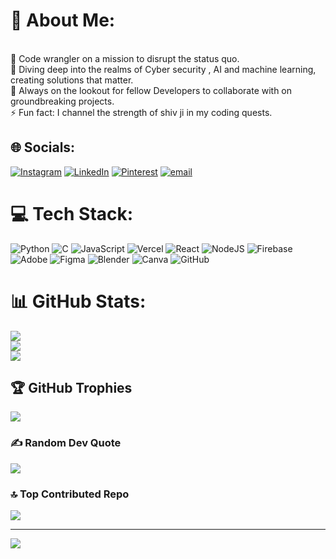 # 💫 About Me:
<br>    🔭 Code wrangler on a mission to disrupt the status quo.<br>    🚀 Diving deep into the realms of Cyber security , AI and machine learning, creating solutions that matter.<br>    👾 Always on the lookout for fellow Developers to collaborate with on groundbreaking projects.<br>    ⚡ Fun fact: I channel the strength of shiv ji in my coding quests.<br>


## 🌐 Socials:
[![Instagram](https://img.shields.io/badge/Instagram-%23E4405F.svg?logo=Instagram&logoColor=white)](https://instagram.com/the_mayanks) [![LinkedIn](https://img.shields.io/badge/LinkedIn-%230077B5.svg?logo=linkedin&logoColor=white)](https://linkedin.com/in/vanshik-gaur) [![Pinterest](https://img.shields.io/badge/Pinterest-%23E60023.svg?logo=Pinterest&logoColor=white)](https://pinterest.com/mayanksharma23900) [![email](https://img.shields.io/badge/Email-D14836?logo=gmail&logoColor=white)](mailto:Mayankshrama23900@gmail.com) 

# 💻 Tech Stack:
![Python](https://img.shields.io/badge/python-3670A0?style=plastic&logo=python&logoColor=ffdd54) ![C](https://img.shields.io/badge/c-%2300599C.svg?style=plastic&logo=c&logoColor=white) ![JavaScript](https://img.shields.io/badge/javascript-%23323330.svg?style=plastic&logo=javascript&logoColor=%23F7DF1E) ![Vercel](https://img.shields.io/badge/vercel-%23000000.svg?style=plastic&logo=vercel&logoColor=white) ![React](https://img.shields.io/badge/react-%2320232a.svg?style=plastic&logo=react&logoColor=%2361DAFB) ![NodeJS](https://img.shields.io/badge/node.js-6DA55F?style=plastic&logo=node.js&logoColor=white) ![Firebase](https://img.shields.io/badge/firebase-a08021?style=plastic&logo=firebase&logoColor=ffcd34) ![Adobe](https://img.shields.io/badge/adobe-%23FF0000.svg?style=plastic&logo=adobe&logoColor=white) ![Figma](https://img.shields.io/badge/figma-%23F24E1E.svg?style=plastic&logo=figma&logoColor=white) ![Blender](https://img.shields.io/badge/blender-%23F5792A.svg?style=plastic&logo=blender&logoColor=white) ![Canva](https://img.shields.io/badge/Canva-%2300C4CC.svg?style=plastic&logo=Canva&logoColor=white) ![GitHub](https://img.shields.io/badge/github-%23121011.svg?style=plastic&logo=github&logoColor=white)
# 📊 GitHub Stats:
![](https://github-readme-stats.vercel.app/api?username=Mayanks023&theme=dark&hide_border=false&include_all_commits=false&count_private=true)<br/>
![](https://nirzak-streak-stats.vercel.app/?user=Mayanks023&theme=dark&hide_border=false)<br/>
![](https://github-readme-stats.vercel.app/api/top-langs/?username=Mayanks023&theme=dark&hide_border=false&include_all_commits=false&count_private=true&layout=compact)

## 🏆 GitHub Trophies
![](https://github-profile-trophy.vercel.app/?username=Mayanks023&theme=radical&no-frame=false&no-bg=false&margin-w=4)

### ✍️ Random Dev Quote
![](https://quotes-github-readme.vercel.app/api?type=horizontal&theme=radical)

### 🔝 Top Contributed Repo
![](https://github-contributor-stats.vercel.app/api?username=Mayanks023&limit=5&theme=dark&combine_all_yearly_contributions=true)

---
[![](https://visitcount.itsvg.in/api?id=Mayanks023&icon=0&color=0)](https://visitcount.itsvg.in)

<!-- Proudly created with GPRM ( https://gprm.itsvg.in ) -->
